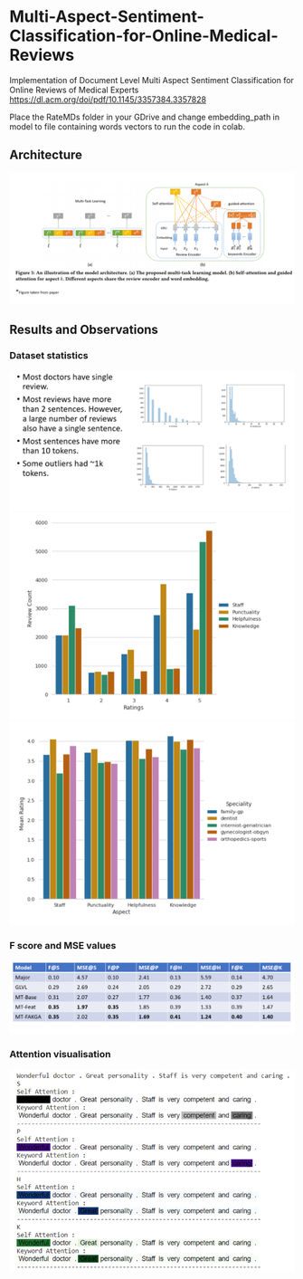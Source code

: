 # Multi-Aspect-Sentiment-Classification-for-Online-Medical-Reviews
Implementation of Document Level Multi Aspect Sentiment Classification for Online Reviews of Medical Experts https://dl.acm.org/doi/pdf/10.1145/3357384.3357828

Place the RateMDs folder in your GDrive and change embedding_path in model to file containing words vectors to run the code in colab.


## Architecture
![Model Architecture](https://github.com/Shikhar-S/Multi-Aspect-Sentiment-Classification-for-Online-Medical-Reviews/blob/main/Assets/arch1.png)


## Results and Observations

### Dataset statistics
![](https://github.com/Shikhar-S/Multi-Aspect-Sentiment-Classification-for-Online-Medical-Reviews/blob/main/Assets/stats1.png)
![Rating distribution by aspect](https://github.com/Shikhar-S/Multi-Aspect-Sentiment-Classification-for-Online-Medical-Reviews/blob/main/Assets/stats2.png)
![Rating distribution by speciality](https://github.com/Shikhar-S/Multi-Aspect-Sentiment-Classification-for-Online-Medical-Reviews/blob/main/Assets/stats3.png)

### F score and MSE values
![](https://github.com/Shikhar-S/Multi-Aspect-Sentiment-Classification-for-Online-Medical-Reviews/blob/main/Assets/results1.png)

### Attention visualisation
![](https://github.com/Shikhar-S/Multi-Aspect-Sentiment-Classification-for-Online-Medical-Reviews/blob/main/Assets/results2.png)
